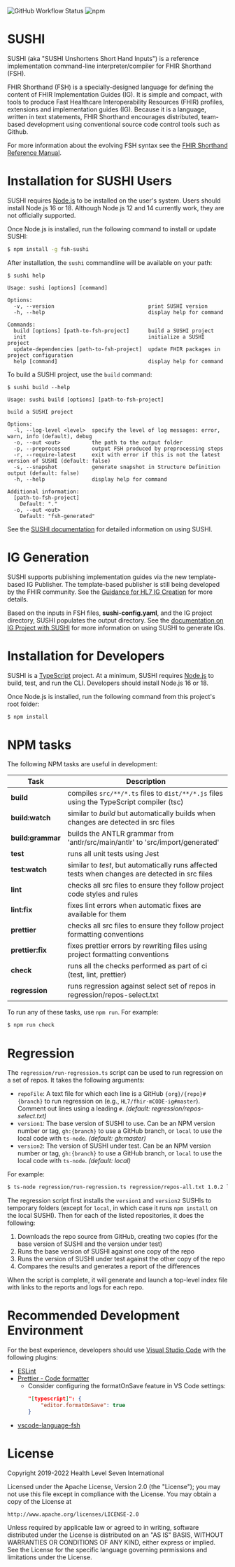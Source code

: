 ![GitHub Workflow Status](https://img.shields.io/github/workflow/status/fhir/sushi/Lint%20and%20Test)
![npm](https://img.shields.io/npm/v/fsh-sushi)

# SUSHI

SUSHI (aka "SUSHI Unshortens Short Hand Inputs") is a reference implementation command-line interpreter/compiler for FHIR Shorthand (FSH).

FHIR Shorthand (FSH) is a specially-designed language for defining the content of FHIR Implementation Guides (IG). It is simple and compact, with tools to produce Fast Healthcare Interoperability Resources (FHIR) profiles, extensions and implementation guides (IG). Because it is a language, written in text statements, FHIR Shorthand encourages distributed, team-based development using conventional source code control tools such as Github.

For more information about the evolving FSH syntax see the [FHIR Shorthand Reference Manual](https://build.fhir.org/ig/HL7/fhir-shorthand/).

# Installation for SUSHI Users

SUSHI requires [Node.js](https://nodejs.org/) to be installed on the user's system. Users should install Node.js 16 or 18. Although Node.js 12 and 14 currently work, they are not officially supported.

Once Node.js is installed, run the following command to install or update SUSHI:

```sh
$ npm install -g fsh-sushi
```

After installation, the `sushi` commandline will be available on your path:

```text
$ sushi help

Usage: sushi [options] [command]

Options:
  -v, --version                              print SUSHI version
  -h, --help                                 display help for command

Commands:
  build [options] [path-to-fsh-project]      build a SUSHI project
  init                                       initialize a SUSHI project
  update-dependencies [path-to-fsh-project]  update FHIR packages in project configuration
  help [command]                             display help for command
```

To build a SUSHI project, use the `build` command:

```text
$ sushi build --help

Usage: sushi build [options] [path-to-fsh-project]

build a SUSHI project

Options:
  -l, --log-level <level>  specify the level of log messages: error, warn, info (default), debug
  -o, --out <out>          the path to the output folder
  -p, --preprocessed       output FSH produced by preprocessing steps
  -r, --require-latest     exit with error if this is not the latest version of SUSHI (default: false)
  -s, --snapshot           generate snapshot in Structure Definition output (default: false)
  -h, --help               display help for command

Additional information:
  [path-to-fsh-project]
    Default: "."
  -o, --out <out>
    Default: "fsh-generated"
```

See the [SUSHI documentation](https://fshschool.org/docs/sushi/) for detailed information on using SUSHI.

# IG Generation

SUSHI supports publishing implementation guides via the new template-based IG Publisher. The template-based publisher is still being developed by the FHIR community. See the [Guidance for HL7 IG Creation](https://build.fhir.org/ig/FHIR/ig-guidance/) for more details.

Based on the inputs in FSH files, **sushi-config.yaml**, and the IG project directory, SUSHI populates the output directory. See the [documentation on IG Project with SUSHI](https://fshschool.org/docs/sushi/project/#ig-projects) for more information on using SUSHI to generate IGs.

# Installation for Developers

SUSHI is a [TypeScript](https://www.typescriptlang.org/) project. At a minimum, SUSHI requires [Node.js](https://nodejs.org/) to build, test, and run the CLI. Developers should install Node.js 16 or 18.

Once Node.js is installed, run the following command from this project's root folder:

```sh
$ npm install
```

# NPM tasks

The following NPM tasks are useful in development:

| Task              | Description                                                                                     |
| ----------------- | ----------------------------------------------------------------------------------------------- |
| **build**         | compiles `src/**/*.ts` files to `dist/**/*.js` files using the TypeScript compiler (tsc)        |
| **build:watch**   | similar to _build_ but automatically builds when changes are detected in src files              |
| **build:grammar** | builds the ANTLR grammar from 'antlr/src/main/antlr' to 'src/import/generated'                  |
| **test**          | runs all unit tests using Jest                                                                  |
| **test:watch**    | similar to _test_, but automatically runs affected tests when changes are detected in src files |
| **lint**          | checks all src files to ensure they follow project code styles and rules                        |
| **lint:fix**      | fixes lint errors when automatic fixes are available for them                                   |
| **prettier**      | checks all src files to ensure they follow project formatting conventions                       |
| **prettier:fix**  | fixes prettier errors by rewriting files using project formatting conventions                   |
| **check**         | runs all the checks performed as part of ci (test, lint, prettier)                              |
| **regression**    | runs regression against select set of repos in regression/repos-select.txt                      |

To run any of these tasks, use `npm run`. For example:

```sh
$ npm run check
```

# Regression

The `regression/run-regression.ts` script can be used to run regression on a set of repos. It takes the following arguments:

- `repoFile`: A text file for which each line is a GitHub `{org}/{repo}#{branch}` to run regression on (e.g.,
  `HL7/fhir-mCODE-ig#master`). Comment out lines using a leading `#`. _(default: regression/repos-select.txt)_
- `version1`: The base version of SUSHI to use. Can be an NPM version number or tag, `gh:{branch}` to use a GitHub branch,
  or `local` to use the local code with `ts-node`. _(default: gh:master)_
- `version2`: The version of SUSHI under test. Can be an NPM version number or tag, `gh:{branch}` to use a GitHub branch,
  or `local` to use the local code with `ts-node`. _(default: local)_

For example:

```sh
$ ts-node regression/run-regression.ts regression/repos-all.txt 1.0.2 local
```

The regression script first installs the `version1` and `version2` SUSHIs to temporary folders (except for `local`, in which case it runs `npm install` on the local SUSHI). Then for each of the listed repositories, it does the following:

1. Downloads the repo source from GitHub, creating two copies (for the base version of SUSHI and the version under test)
2. Runs the base version of SUSHI against one copy of the repo
3. Runs the version of SUSHI under test against the other copy of the repo
4. Compares the results and generates a report of the differences

When the script is complete, it will generate and launch a top-level index file with links to the reports and logs for each repo.

# Recommended Development Environment

For the best experience, developers should use [Visual Studio Code](https://code.visualstudio.com/) with the following plugins:

- [ESLint](https://marketplace.visualstudio.com/items?itemName=dbaeumer.vscode-eslint)
- [Prettier - Code formatter](https://marketplace.visualstudio.com/items?itemName=esbenp.prettier-vscode)
  - Consider configuring the formatOnSave feature in VS Code settings:
    ```json
    "[typescript]": {
        "editor.formatOnSave": true
    }
    ```
- [vscode-language-fsh](https://marketplace.visualstudio.com/items?itemName=MITRE-Health.vscode-language-fsh)

# License

Copyright 2019-2022 Health Level Seven International

Licensed under the Apache License, Version 2.0 (the "License");
you may not use this file except in compliance with the License.
You may obtain a copy of the License at

    http://www.apache.org/licenses/LICENSE-2.0

Unless required by applicable law or agreed to in writing, software
distributed under the License is distributed on an "AS IS" BASIS,
WITHOUT WARRANTIES OR CONDITIONS OF ANY KIND, either express or implied.
See the License for the specific language governing permissions and
limitations under the License.
